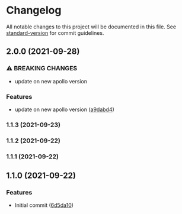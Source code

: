 # Changelog

All notable changes to this project will be documented in this file. See [standard-version](https://github.com/conventional-changelog/standard-version) for commit guidelines.

## 2.0.0 (2021-09-28)


### ⚠ BREAKING CHANGES

* update on new apollo version

### Features

* update on new apollo version ([a9dabd4](https://github.com/mir-dit/apollo-link-batch-alias/commit/a9dabd42257eb59842e0c2c3477d7a22d8a0285e))

### 1.1.3 (2021-09-23)

### 1.1.2 (2021-09-22)

### 1.1.1 (2021-09-22)

## 1.1.0 (2021-09-22)


### Features

* Initial commit ([6d5da10](https://github.com/mir-dit/apollo-link-batch-alias/commit/6d5da10cc01826dd35ef0a8b2fff67d29cfd0dd9))
